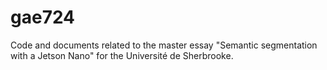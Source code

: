 # gae724
Code and documents related to the master essay "Semantic segmentation with a Jetson Nano" for the Université de Sherbrooke.
